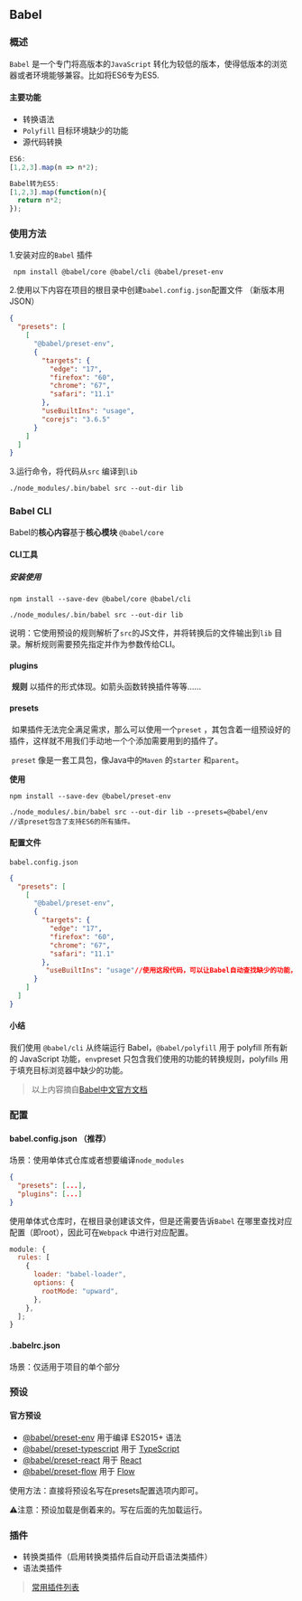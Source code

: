 ## Babel

### 概述

`Babel` 是一个专门将高版本的`JavaScript` 转化为较低的版本，使得低版本的浏览器或者环境能够兼容。比如将ES6专为ES5.

#### 主要功能

+ 转换语法
+ `Polyfill` 目标环境缺少的功能
+ 源代码转换

```javascript
ES6:
[1,2,3].map(n => n*2);

Babel转为ES5:
[1,2,3].map(function(n){
  return n*2;
});
```





### 使用方法

1.安装对应的`Babel` 插件

` npm install @babel/core @babel/cli @babel/preset-env`

2.使用以下内容在项目的根目录中创建`babel.config.json`配置文件 （新版本用JSON）

```json
{
  "presets": [
    [
      "@babel/preset-env",
      {
        "targets": {
          "edge": "17",
          "firefox": "60",
          "chrome": "67",
          "safari": "11.1"
        },
        "useBuiltIns": "usage",
        "corejs": "3.6.5"
      }
    ]
  ]
}
```

3.运行命令，将代码从`src` 编译到`lib`

```shell
./node_modules/.bin/babel src --out-dir lib
```



### Babel CLI

Babel的**核心内容**基于**核心模块** `@babel/core` 

#### CLI工具

##### 安装使用

```shell
npm install --save-dev @babel/core @babel/cli

./node_modules/.bin/babel src --out-dir lib
```

说明：它使用预设的规则解析了`src`的JS文件，并将转换后的文件输出到`lib` 目录。解析规则需要预先指定并作为参数传给CLI。



#### plugins

​	**规则** 以插件的形式体现。如箭头函数转换插件等等……

#### presets

​	如果插件无法完全满足需求，那么可以使用一个`preset` ，其包含着一组预设好的插件，这样就不用我们手动地一个个添加需要用到的插件了。

​	`preset` 像是一套工具包，像Java中的`Maven` 的`starter` 和`parent`。

**使用**

```shell
npm install --save-dev @babel/preset-env

./node_modules/.bin/babel src --out-dir lib --presets=@babel/env
//该preset包含了支持ES6的所有插件。
```



#### 配置文件

`babel.config.json`

```json
{
  "presets": [
    [
      "@babel/preset-env",
      {
        "targets": {
          "edge": "17",
          "firefox": "60",
          "chrome": "67",
          "safari": "11.1"
        },
         "useBuiltIns": "usage"//使用这段代码，可以让Babel自动查找缺少的功能，并只包含对应的那个polyfill，不过多导入
      }
    ]
  ]
}
```

#### 小结

我们使用 `@babel/cli` 从终端运行 Babel，`@babel/polyfill` 用于 polyfill 所有新的 JavaScript 功能，`env`preset 只包含我们使用的功能的转换规则，polyfills 用于填充目标浏览器中缺少的功能。

> 以上内容摘自[Babel中文官方文档](https://babel.docschina.org/docs/en/usage/)



### 配置

#### babel.config.json （推荐）

场景：使用单体式仓库或者想要编译`node_modules`

```json
{
  "presets": [...],
  "plugins": [...]
}
```

​	使用单体式仓库时，在根目录创建该文件，但是还需要告诉`Babel` 在哪里查找对应配置（即root），因此可在`Webpack` 中进行对应配置。

```javascript
module: {
  rules: [
    {
      loader: "babel-loader",
      options: {
        rootMode: "upward",
      },
    },
  ];
}
```





#### .babelrc.json

场景：仅适用于项目的单个部分



### 预设

#### 官方预设

+ [@babel/preset-env](https://babel.docschina.org/docs/en/babel-preset-env) 用于编译 ES2015+ 语法
+ [@babel/preset-typescript](https://babel.docschina.org/docs/en/babel-preset-typescript) 用于 [TypeScript](https://www.typescriptlang.org/)
+ [@babel/preset-react](https://babel.docschina.org/docs/en/babel-preset-react) 用于 [React](https://reactjs.org/)
+ [@babel/preset-flow](https://babel.docschina.org/docs/en/babel-preset-flow) 用于 [Flow](https://flow.org/)

使用方法：直接将预设名写在presets配置选项内即可。

:warning:注意：预设加载是倒着来的。写在后面的先加载运行。





### 插件

+ 转换类插件（启用转换类插件后自动开启语法类插件）
+ 语法类插件

> [常用插件列表](https://babel.docschina.org/docs/en/plugins-list/)
